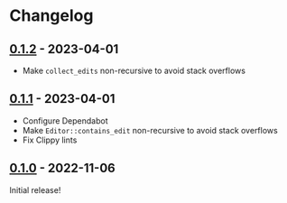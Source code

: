 # Changelog

<!-- https://keepachangelog.com/en/1.0.0/ -->

## [0.1.2] - 2023-04-01

- Make `collect_edits` non-recursive to avoid stack overflows

## [0.1.1] - 2023-04-01

- Configure Dependabot
- Make `Editor::contains_edit` non-recursive to avoid stack overflows
- Fix Clippy lints

## [0.1.0] - 2022-11-06

Initial release!

[0.1.0]: https://github.com/langston-barrett/tree-sitter-edit/releases/tag/v0.1.0
[0.1.1]: https://github.com/langston-barrett/tree-sitter-edit/releases/tag/v0.1.1
[0.1.2]: https://github.com/langston-barrett/tree-sitter-edit/releases/tag/v0.1.2
